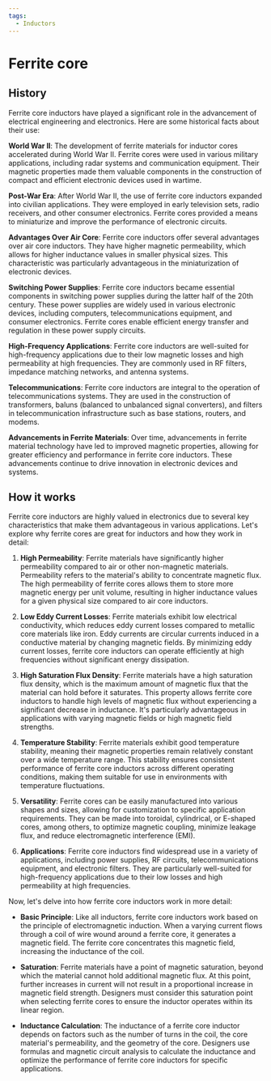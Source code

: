 ```yaml
---
tags:
  - Inductors
---
```


<head>
    <meta charset="UTF-8">
    <meta name="viewport" content="width=device-width, initial-scale=1.0">
    <meta name="description" content="Welcome to ac-electricity! Here you will learn more about electricity, the different components used to make an electrical circuit as well as their features and use cases.">
    <meta name="keywords" content="alexis carbillet, carbillet, electricity, capacitors, conductors, diodes, electronic, energy source, hardware, home appliances, inductors, insulators, resistors, semi-conductors">
    <meta name="author" content="Alexis Carbillet ">
</head>

# Ferrite core

## History

Ferrite core inductors have played a significant role in the advancement of electrical engineering and electronics. Here are some historical facts about their use:

**World War II**: The development of ferrite materials for inductor cores accelerated during World War II. Ferrite cores were used in various military applications, including radar systems and communication equipment. Their magnetic properties made them valuable components in the construction of compact and efficient electronic devices used in wartime.

**Post-War Era**: After World War II, the use of ferrite core inductors expanded into civilian applications. They were employed in early television sets, radio receivers, and other consumer electronics. Ferrite cores provided a means to miniaturize and improve the performance of electronic circuits.

**Advantages Over Air Core**: Ferrite core inductors offer several advantages over air core inductors. They have higher magnetic permeability, which allows for higher inductance values in smaller physical sizes. This characteristic was particularly advantageous in the miniaturization of electronic devices.

**Switching Power Supplies**: Ferrite core inductors became essential components in switching power supplies during the latter half of the 20th century. These power supplies are widely used in various electronic devices, including computers, telecommunications equipment, and consumer electronics. Ferrite cores enable efficient energy transfer and regulation in these power supply circuits.

**High-Frequency Applications**: Ferrite core inductors are well-suited for high-frequency applications due to their low magnetic losses and high permeability at high frequencies. They are commonly used in RF filters, impedance matching networks, and antenna systems.

**Telecommunications**: Ferrite core inductors are integral to the operation of telecommunications systems. They are used in the construction of transformers, baluns (balanced to unbalanced signal converters), and filters in telecommunication infrastructure such as base stations, routers, and modems.

**Advancements in Ferrite Materials**: Over time, advancements in ferrite material technology have led to improved magnetic properties, allowing for greater efficiency and performance in ferrite core inductors. These advancements continue to drive innovation in electronic devices and systems.

## How it works

Ferrite core inductors are highly valued in electronics due to several key characteristics that make them advantageous in various applications. Let's explore why ferrite cores are great for inductors and how they work in detail:

1. **High Permeability**: Ferrite materials have significantly higher permeability compared to air or other non-magnetic materials. Permeability refers to the material's ability to concentrate magnetic flux. The high permeability of ferrite cores allows them to store more magnetic energy per unit volume, resulting in higher inductance values for a given physical size compared to air core inductors.

2. **Low Eddy Current Losses**: Ferrite materials exhibit low electrical conductivity, which reduces eddy current losses compared to metallic core materials like iron. Eddy currents are circular currents induced in a conductive material by changing magnetic fields. By minimizing eddy current losses, ferrite core inductors can operate efficiently at high frequencies without significant energy dissipation.

3. **High Saturation Flux Density**: Ferrite materials have a high saturation flux density, which is the maximum amount of magnetic flux that the material can hold before it saturates. This property allows ferrite core inductors to handle high levels of magnetic flux without experiencing a significant decrease in inductance. It's particularly advantageous in applications with varying magnetic fields or high magnetic field strengths.

4. **Temperature Stability**: Ferrite materials exhibit good temperature stability, meaning their magnetic properties remain relatively constant over a wide temperature range. This stability ensures consistent performance of ferrite core inductors across different operating conditions, making them suitable for use in environments with temperature fluctuations.

5. **Versatility**: Ferrite cores can be easily manufactured into various shapes and sizes, allowing for customization to specific application requirements. They can be made into toroidal, cylindrical, or E-shaped cores, among others, to optimize magnetic coupling, minimize leakage flux, and reduce electromagnetic interference (EMI).

6. **Applications**: Ferrite core inductors find widespread use in a variety of applications, including power supplies, RF circuits, telecommunications equipment, and electronic filters. They are particularly well-suited for high-frequency applications due to their low losses and high permeability at high frequencies.

Now, let's delve into how ferrite core inductors work in more detail:

- **Basic Principle**: Like all inductors, ferrite core inductors work based on the principle of electromagnetic induction. When a varying current flows through a coil of wire wound around a ferrite core, it generates a magnetic field. The ferrite core concentrates this magnetic field, increasing the inductance of the coil.

- **Saturation**: Ferrite materials have a point of magnetic saturation, beyond which the material cannot hold additional magnetic flux. At this point, further increases in current will not result in a proportional increase in magnetic field strength. Designers must consider this saturation point when selecting ferrite cores to ensure the inductor operates within its linear region.

- **Inductance Calculation**: The inductance of a ferrite core inductor depends on factors such as the number of turns in the coil, the core material's permeability, and the geometry of the core. Designers use formulas and magnetic circuit analysis to calculate the inductance and optimize the performance of ferrite core inductors for specific applications.
